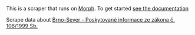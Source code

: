 This is a scraper that runs on [Morph](https://morph.io). To get started [see the documentation](https://morph.io/documentation)

Scrape data about [Brno-Sever - Poskytované informace ze zákona č. 106/1999 Sb.](http://www.sever.brno.cz/povinne-poskytovane-informace.html)
